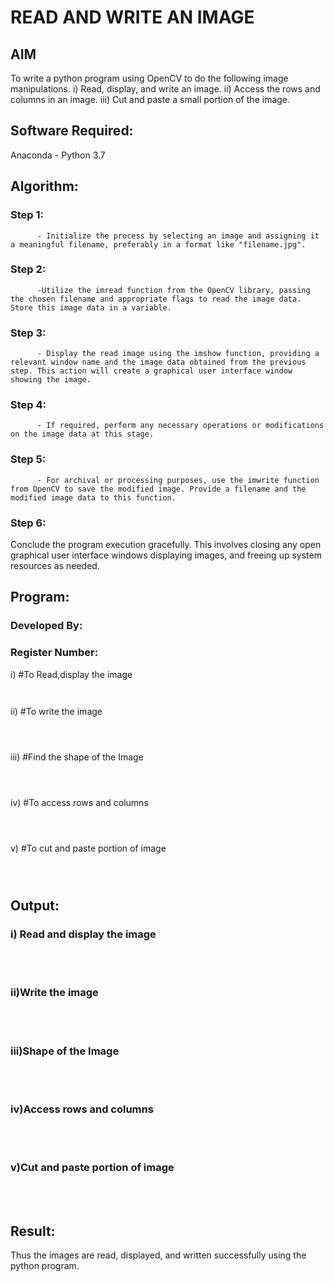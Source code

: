 # READ AND WRITE AN IMAGE
## AIM
To write a python program using OpenCV to do the following image manipulations.
i) Read, display, and write an image.
ii) Access the rows and columns in an image.
iii) Cut and paste a small portion of the image.

## Software Required:
Anaconda - Python 3.7
## Algorithm:
### Step 1:
          - Initialize the process by selecting an image and assigning it a meaningful filename, preferably in a format like "filename.jpg".

### Step 2:
          -Utilize the imread function from the OpenCV library, passing the chosen filename and appropriate flags to read the image data. Store this image data in a variable.

### Step 3:
          - Display the read image using the imshow function, providing a relevant window name and the image data obtained from the previous step. This action will create a graphical user interface window showing the image.

### Step 4:
          - If required, perform any necessary operations or modifications on the image data at this stage.

### Step 5:
          - For archival or processing purposes, use the imwrite function from OpenCV to save the modified image. Provide a filename and the modified image data to this function.

### Step 6:
Conclude the program execution gracefully. This involves closing any open graphical user interface windows displaying images, and freeing up system resources as needed.

## Program:

### Developed By:
### Register Number: 
i) #To Read,display the image
```
  

```
ii) #To write the image
```



```
iii) #Find the shape of the Image
```python3



```
iv) #To access rows and columns

```python3



```
v) #To cut and paste portion of image
```python3



```

## Output:

### i) Read and display the image

<br>
<br>

### ii)Write the image

<br>
<br>

### iii)Shape of the Image

<br>
<br>

### iv)Access rows and columns
<br>
<br>

### v)Cut and paste portion of image
<br>
<br>

## Result:
Thus the images are read, displayed, and written successfully using the python program.
